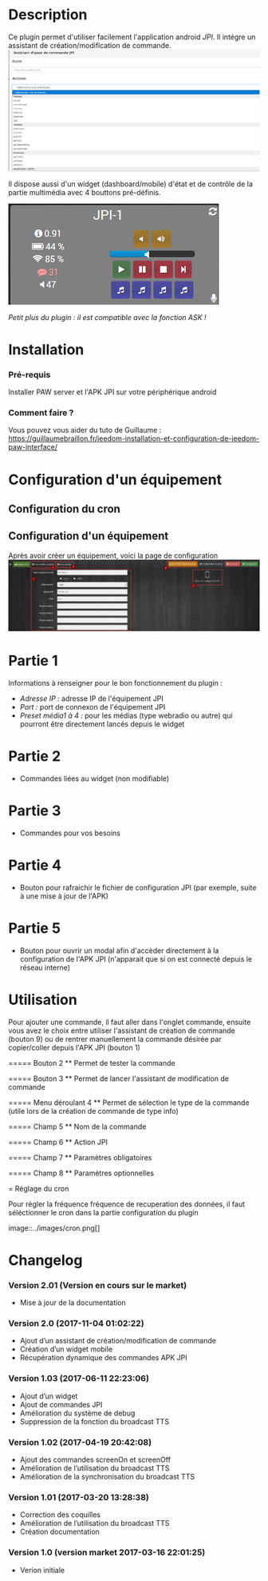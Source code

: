 Description
===

Ce plugin permet d'utiliser facilement l'application android *JPI*. Il intégre un assistant de création/modification de commande.
![assistant](../images/assistant.png)

Il dispose aussi d'un widget (dashboard/mobile) d'état et de contrôle de la partie multimédia avec 4 bouttons pré-définis.

![widget](../images/widget.png)

*Petit plus du plugin : il est compatible avec la fonction ASK !*

Installation
===

### Pré-requis
Installer PAW server et l'APK JPI sur votre périphérique android

### Comment faire ?
Vous pouvez vous aider du tuto de Guillaume :  https://guillaumebraillon.fr/jeedom-installation-et-configuration-de-jeedom-paw-interface/



Configuration d'un équipement
===

## Configuration du cron

## Configuration d'un équipement

Après avoir créer un équipement, voici la page de configuration
![Equipement](../images/Equipement.png)

# Partie 1
Informations à renseigner pour le bon fonctionnement du plugin :

- *Adresse IP :* adresse IP de l'équipement JPI
- *Port :* port de connexon de l'équipement JPI
- *Preset média1 à 4 :* pour les médias (type webradio ou autre) qui pourront être directement lancés depuis le widget

# Partie 2
- Commandes liées au widget (non modifiable)

# Partie 3
- Commandes pour vos besoins

# Partie 4  
- Bouton pour rafraichir le fichier de configuration JPI (par exemple, suite à une mise à jour de l'APK)

# Partie 5
- Bouton pour ouvrir un modal afin d'accèder directement à la configuration de l'APK JPI (n'apparait que si on est connecté depuis le réseau interne)


Utilisation
===
Pour ajouter une commande, il faut aller dans l'onglet commande, ensuite vous avez le choix entre utiliser l'assistant de création de commande (bouton 9) ou de rentrer manuellement la commande désirée par copier/coller depuis l'APK JPI (bouton 1)

===== Bouton 2
** Permet de tester la commande

===== Bouton 3
** Permet de lancer l'assistant de modification de commande

===== Menu déroulant 4
** Permet de sélection le type de la commande (utile lors de la création de commande de type info)

===== Champ 5
** Nom de la commande

===== Champ 6
** Action JPI

===== Champ 7
** Paramètres obligatoires

===== Champ 8
** Paramètres optionnelles

= Réglage du cron

Pour régler la fréquence fréquence de recuperation des données, il faut séléctionner le cron dans la partie configuration du plugin

image::../images/cron.png[]


Changelog
===

### Version 2.01 (Version en cours sur le market)
- Mise à jour de la documentation

### Version 2.0 (2017-11-04 01:02:22)
- Ajout d’un assistant de création/modification de commande
- Création d’un widget mobile
- Récupération dynamique des commandes APK JPI

### Version 1.03 (2017-06-11 22:23:06)
- Ajout d’un widget
- Ajout de commandes JPI
- Amélioration du système de debug
- Suppression de la fonction du broadcast TTS

### Version 1.02 (2017-04-19 20:42:08)
- Ajout des commandes screenOn et screenOff
- Amélioration de l’utilisation du broadcast TTS
- Amélioration de la synchronisation du broadcast TTS

### Version 1.01 (2017-03-20 13:28:38)
- Correction des coquilles
- Amélioration de l’utilisation du broadcast TTS
- Création documentation

### Version 1.0 (version market 2017-03-16 22:01:25)
- Verion initiale
